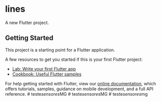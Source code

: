 # lines

A new Flutter project.

## Getting Started

This project is a starting point for a Flutter application.

A few resources to get you started if this is your first Flutter project:

- [Lab: Write your first Flutter app](https://flutter.dev/docs/get-started/codelab)
- [Cookbook: Useful Flutter samples](https://flutter.dev/docs/cookbook)

For help getting started with Flutter, view our
[online documentation](https://flutter.dev/docs), which offers tutorials,
samples, guidance on mobile development, and a full API reference.
#   t e s t e _ s e n s o r e s _ M G  
 #   t e s t e _ s e n s o r e s _ M G  
 #   t e s t e _ s e n s o r e s _ m g  
 